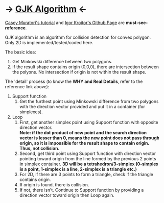 # -> [GJK Algorithm](/FunProjects/GJKAlgorithm.cpp) <-

[Casey Muratori's tutorial](https://youtu.be/Qupqu1xe7Io) and [Igor Kroitor's Github Page](https://github.com/kroitor/gjk.c) are **must-see-reference**.

GJK algorithm is an algorithm for collision detection for convex polygon.
Only 2D is implemented/tested/coded here.

The basic idea: 
1. Get Minkowski difference between two polygons.
2. If the result shape contains origin (0,0,0), there are intersection between the polyons. No intersection if origin is not within the result shape.

The 'detail' process (to know the **WHY and Real Details**, refer to the reference link above):
1. Support function
   1. Get the furthest point using Minkowski difference from two polygons with the direction vector provided and put it in a container (for simplexes).
2. Loop
   1. First, get another simplex point using Support function with opposite direction vector.   
  **Note: if the dot product of new point and the search direction vector is lesser than 0, means the new point does not pass through origin, so it is impossible for the result shape to contain origin. Thus, not collision.**
   2. Second, get third point using Support function with direction vector pointing toward origin from the line formed by the previous 2 points in simplex container. **3D will be a tetrahedron/3-simplex (0-simplex is a point, 1-simplex is a line, 2-simplex is a triangle etc.)**
   3. For 2D, if there are 3 points to form a triangle, check if the triangle contains origin.
   4. If origin is found, there is collision.
   5. If not, there isn't. Continue to Support function by providing a direction vector toward origin then Loop again.
   
